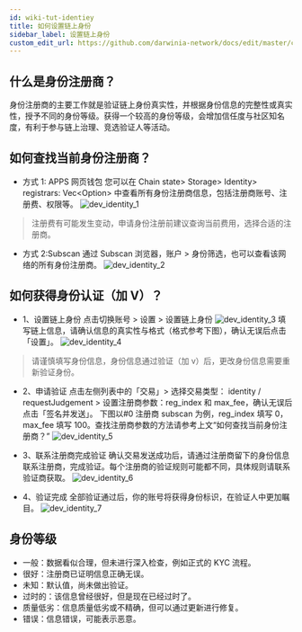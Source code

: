 ```yaml
---
id: wiki-tut-identiey
title: 如何设置链上身份
sidebar_label: 设置链上身份
custom_edit_url: https://github.com/darwinia-network/docs/edit/master/content/zh-CN/wiki-tut-identity.md
---
```


## 什么是身份注册商？
身份注册商的主要工作就是验证链上身份真实性，并根据身份信息的完整性或真实性，授予不同的身份等级。获得一个较高的身份等级，会增加信任度与社区知名度，有利于参与链上治理、竞选验证人等活动。


## 如何查找当前身份注册商？
- 方式 1: APPS 网页钱包
您可以在 Chain state> Storage> Identity> registrars: Vec<Option<RegistrarInfo>> 中查看所有身份注册商信息，包括注册商账号、注册费、权限等。
![dev_identity_1](assets/dev_identity_1.png)
> 注册费有可能发生变动，申请身份注册前建议查询当前费用，选择合适的注册商。

- 方式 2:Subscan
通过 Subscan 浏览器，账户 > 身份筛选，也可以查看该网络的所有身份注册商。
![dev_identity_2](assets/dev_identity_2.png)


## 如何获得身份认证（加 V）？

- 1、设置链上身份
点击切换账号 > 设置 > 设置链上身份
![dev_identity_3](assets/dev_identity_3.png)
填写链上信息，请确认信息的真实性与格式（格式参考下图），确认无误后点击「设置」。
![dev_identity_4](assets/dev_identity_4.png)
> 请谨慎填写身份信息，身份信息通过验证（加 v）后，更改身份信息需要重新验证身份。

- 2、申请验证
点击左侧列表中的「交易」>  选择交易类型： identity / requestJudgement > 设置注册商参数：reg_index 和 max_fee，确认无误后点击「签名并发送」。
下图以#0 注册商 subscan 为例，reg_index 填写 0，max_fee 填写 100。查找注册商参数的方法请参考上文“如何查找当前身份注册商？”
![dev_identity_5](assets/dev_identity_5.png)

- 3、联系注册商完成验证
确认交易发送成功后，请通过注册商留下的身份信息联系注册商，完成验证。每个注册商的验证规则可能都不同，具体规则请联系验证商获取。
![dev_identity_6](assets/dev_identity_6.png)

- 4、验证完成
全部验证通过后，你的账号将获得身份标识，在验证人中更加瞩目。
![dev_identity_7](assets/dev_identity_7.png)


## 身份等级

- 一般：数据看似合理，但未进行深入检查，例如正式的 KYC 流程。
- 很好：注册商已证明信息正确无误。
- 未知：默认值，尚未做出验证。
- 过时的：该信息曾经很好，但是现在已经过时了。
- 质量低劣：信息质量低劣或不精确，但可以通过更新进行修复。
- 错误：信息错误，可能表示恶意。
